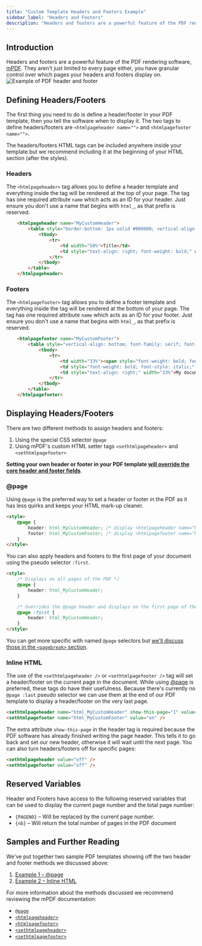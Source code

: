 ```yaml
---
title: "Custom Template Headers and Footers Example"
sidebar_label: "Headers and Footers"
description: "Headers and footers are a powerful feature of the PDF rendering software, mPDF. We'll show you how to configure and enable them."
---
```


## Introduction 

Headers and footers are a powerful feature of the PDF rendering software, [mPDF](http://mpdf.github.io/). They aren't just limited to every page either, you have granular control over which pages your headers and footers display on.
![Example of PDF header and footer](https://resources.gravitypdf.com/uploads/2015/11/header-footer-support.png)

## Defining Headers/Footers 

The first thing you need to do is define a header/footer in your PDF template, then you tell the software when to display it. The two tags to define headers/footers are `<htmlpageheader name="">` and `<htmlpagefooter name="">`.

The headers/footers HTML tags can be included anywhere inside your template but we recommend including it at the beginning of your HTML section (after the styles).

### Headers 

The `<htmlpageheader>` tag allows you to define a header template and everything inside the tag will be rendered at the top of your page. The tag has one required attribute `name` which acts as an ID for your header. Just ensure you don't use a name that begins with `html_`, as that prefix is reserved.

```html
    <htmlpageheader name="MyCustomHeader">
        <table style="border-bottom: 1px solid #000000; vertical-align: bottom; font-family: serif; font-size: 9pt; color: #000088;" width="100%">
            <tbody>
                <tr>
                    <td width="50%">Title</td>
                    <td style="text-align: right; font-weight: bold;" width="50%">Logo</td>
                </tr>
            </tbody>
        </table>
    </htmlpageheader>
```

### Footers 

The `<htmlpagefooter>` tag allows you to define a footer template and everything inside the tag will be rendered at the bottom of your page. The tag has one required attribute `name` which acts as an ID for your footer. Just ensure you don't use a name that begins with `html_`, as that prefix is reserved.

```html
    <htmlpagefooter name="MyCustomFooter">
        <table style="vertical-align: bottom; font-family: serif; font-size: 8pt; color: #000000; font-weight: bold; font-style: italic;" width="100%">
            <tbody>
                <tr>
                    <td width="33%"><span style="font-weight: bold; font-style: italic;">Copyright 2016</span></td>
                    <td style="font-weight: bold; font-style: italic;" align="center" width="33%">{PAGENO}/{nbpg}</td>
                    <td style="text-align: right;" width="33%">My document</td>
                </tr>
            </tbody>
        </table>
    </htmlpagefooter>
```

## Displaying Headers/Footers 

There are two different methods to assign headers and footers:

1.  Using the special CSS selector `@page`
2.  Using mPDF's custom HTML setter tags `<sethtmlpageheader>` and `<sethtmlpagefooter>`

**Setting your own header or footer in your PDF template [will override the core header and footer fields](template-configuration-and-image.md#configuration-structure)**.

### @page 

Using `@page` is the preferred way to set a header or footer in the PDF as it has less quirks and keeps your HTML mark-up cleaner.

```html
<style>
    @page {
        header: html_MyCustomHeader; /* display <htmlpageheader name="MyCustomHeader"> on all pages */
        footer: html_MyCustomFooter; /* display <htmlpagefooter name="MyCustomFooter"> on all pages */
    }
</style>
```

You can also apply headers and footers to the first page of your document using the pseudo selector `:first`.

```html
<style>
    /* Displays on all pages of the PDF */
    @page {
        header: html_MyCustomHeader; 
    }

    /* Overrides the @page header and displays on the first page of the PDF */
    @page :first {
        header: html_MyCustomHeader; 
    }
</style>
```

You can get more specific with named `@page` selectors but [we'll discuss those in the `<pagebreak>` section](pagebreaks.md).

### Inline HTML 

The use of the `<sethtmlpageheader />` or `<sethtmlpagefooter />` tag will set a header/footer on the current page in the document. While using [@page](#@page) is preferred, these tags do have their usefulness. Because there's currently no `@page :last` pseudo selector we can use them at the end of our PDF template to display a header/footer on the very last page.

```html
<sethtmlpageheader name="html_MyCustomHeader" show-this-page="1" value="on" />
<sethtmlpagefooter name="html_MyCustomFooter" value="on" />
```

The extra attribute `show-this-page` in the header tag is required because the PDF software has already finished writing the page header. This tells it to go back and set our new header, otherwise it will wait until the next page. You can also turn headers/footers off for specific pages:

```html
<sethtmlpageheader value="off" />
<sethtmlpagefooter value="off" />
```

## Reserved Variables 

Header and Footers have access to the following reserved variables that can be used to display the current page number and the total page number:

-   `{PAGENO}` – Will be replaced by the current page number.
-   `{nb}` – Will return the total number of pages in the PDF document

## Samples and Further Reading 

We've put together two sample PDF templates showing off the two header and footer methods we discussed above:

1.  [Example 1 – @page](https://gist.github.com/jakejackson1/7d62b713e51f8e956a91)
2.  [Example 2 – Inline HTML](https://gist.github.com/jakejackson1/af2f81d4c3e61bb2da01)

For more information about the methods discussed we recommend reviewing the mPDF documentation:

-   [`@page`](http://mpdf.github.io/paging/using-page.html)
-   [`<htmlpageheader>`](http://mpdf.github.io/reference/html-control-tags/htmlpageheader.html)
-   [`<htmlpagefooter>`](http://mpdf.github.io/reference/html-control-tags/htmlpagefooter.html)
-   [`<sethtmlpageheader>`](http://mpdf.github.io/reference/html-control-tags/sethtmlpageheader.html)
-   [`<sethtmlpagefooter>`](http://mpdf.github.io/reference/html-control-tags/sethtmlpagefooter.html)
